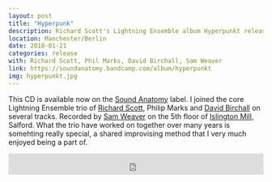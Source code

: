 ```yaml
---
layout: post
title: "Hyperpunk"
description: Richard Scott's Lightning Ensemble album Hyperpunkt released
location: Manchester/Berlin
date: 2018-01-21
categories: release
with: Richard Scott, Phil Marks, David Birchall, Sam Weaver
link: https://soundanatomy.bandcamp.com/album/hyperpunkt
img: hyperpunkt.jpg
---
```


This CD is available now on the [Sound Anatomy](http://soundanatomy.com/) label. I joined the core Lightning Ensemble trio of [Richard Scott](href="http://richard-scott.net/), Philip Marks and [David Birchall](https://davidmbirchall.com/) on several tracks. Recorded by [Sam Weaver](http://www.cuspeditions.co.uk/) on the 5th floor of [Islington Mill](http://www.islingtonmill.com/), Salford. What the trio have worked on together over many years is somehting really special, a shared improvising method that I very much enjoyed being a part of.

<iframe style="border: 0; width: 100%; height: 42px;" src="https://bandcamp.com/EmbeddedPlayer/album=1949355709/size=small/bgcol=ffffff/linkcol=0687f5/transparent=true/" seamless><a href="http://soundanatomy.bandcamp.com/album/hyperpunkt">Hyperpunkt by Richard Scott&#39;s Lightning Ensemble</a></iframe>